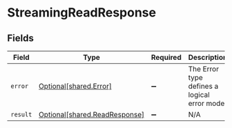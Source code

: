 # StreamingReadResponse


## Fields

| Field                                                                    | Type                                                                     | Required                                                                 | Description                                                              |
| ------------------------------------------------------------------------ | ------------------------------------------------------------------------ | ------------------------------------------------------------------------ | ------------------------------------------------------------------------ |
| `error`                                                                  | [Optional[shared.Error]](undefined/models/shared/error.md)               | :heavy_minus_sign:                                                       | The Error type defines a logical error model                             |
| `result`                                                                 | [Optional[shared.ReadResponse]](undefined/models/shared/readresponse.md) | :heavy_minus_sign:                                                       | N/A                                                                      |